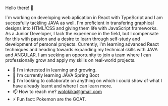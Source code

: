 Hello there! 👋

I`m working on developing web aplication in React with TypeScript and I am succesfully tackling JAVA as well. 
I'm proficient in transfering graphical designs into HTML/CSS and giving them life with JavaScript frameworks.
As a Junior Developer, I lack the experience in the field, but I compensate for this with passion and a desire to learn through self-study and development of personal projects.
Currently, I'm learning advanced React techniques and heading towards expanding my technical skills with JAVA and ANGULAR. 
I am seeking an opportunity to join a team where I can professionally grow and apply my skills on real-world projects.

- 👀 I’m interested in learning and growing.
- 🌱 I’m currently learning JAVA Spring Boot
- 💞️ I’m looking to collaborate on anything on which i could show of what I have already learnt and where I can learn more. 
- 📫 How to reach me? wolokika@gmail.com
- ⚡ Fun fact: Pokemon are the GOAT. 

<!---
MCHCortana/MCHCortana is a ✨ special ✨ repository because its `README.md` (this file) appears on your GitHub profile.
You can click the Preview link to take a look at your changes.
--->
